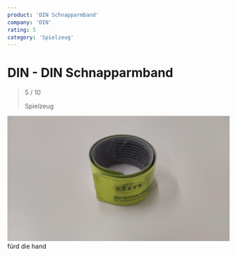 ```yaml
---
product: 'DIN Schnapparmband'
company: 'DIN'
rating: 5
category: 'Spielzeug'
---
```


# DIN - DIN Schnapparmband
>
> 5 / 10
>
> Spielzeug

![DIN Schnapparmband](./assets/din-din-schnapparmband-a44b995a-e03f-4ee9-8bc5-a32fb010c491.jpg)
fürd die hand

